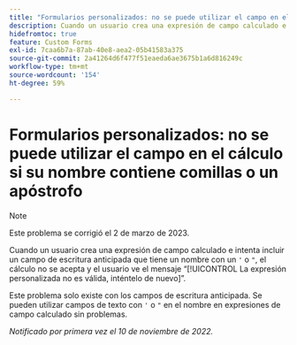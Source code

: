 ```yaml
---
title: "Formularios personalizados: no se puede utilizar el campo en el cálculo si su nombre contiene comillas o un apóstrofo"
description: Cuando un usuario crea una expresión de campo calculado e intenta incluir un campo de escritura anticipada que tiene un nombre con un apóstrofo o comillas, el cálculo no se acepta y el usuario ve el mensaje ‘La expresión personalizada no es válida, inténtelo de nuevo’.
hidefromtoc: true
feature: Custom Forms
exl-id: 7caa6b7a-87ab-40e8-aea2-05b41583a375
source-git-commit: 2a41264d6f477f51eaeda6ae3675b1a6d816249c
workflow-type: tm+mt
source-wordcount: '154'
ht-degree: 59%

---
```


# Formularios personalizados: no se puede utilizar el campo en el cálculo si su nombre contiene comillas o un apóstrofo

>[!NOTE]
>
>Este problema se corrigió el 2 de marzo de 2023.

Cuando un usuario crea una expresión de campo calculado e intenta incluir un campo de escritura anticipada que tiene un nombre con un `'` o `"`, el cálculo no se acepta y el usuario ve el mensaje “[!UICONTROL La expresión personalizada no es válida, inténtelo de nuevo]”.

Este problema solo existe con los campos de escritura anticipada. Se pueden utilizar campos de texto con `'` o `"` en el nombre en expresiones de campo calculado sin problemas.

_Notificado por primera vez el 10 de noviembre de 2022._
